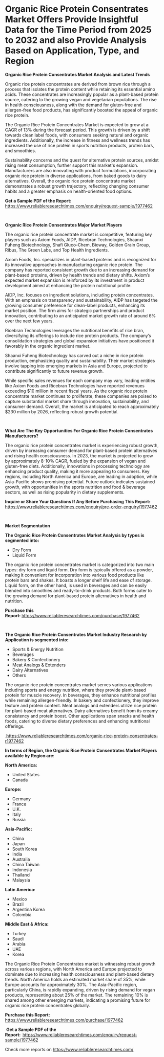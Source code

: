 <p><h1>Organic Rice Protein Consentrates Market Offers Provide Insightful Data for the Time Period from 2025 to 2032 and also Provide Analysis Based on Application, Type, and Region</h1></p><p><strong>Organic Rice Protein Consentrates Market Analysis and Latest Trends</strong></p>
<p><p>Organic rice protein concentrates are derived from brown rice through a process that isolates the protein content while retaining its essential amino acids. These concentrates are increasingly popular as a plant-based protein source, catering to the growing vegan and vegetarian populations. The rise in health consciousness, along with the demand for gluten-free and allergen-free food products, has significantly boosted the appeal of organic rice protein.</p><p>The Organic Rice Protein Concentrates Market is expected to grow at a CAGR of 13% during the forecast period. This growth is driven by a shift towards clean label foods, with consumers seeking natural and organic ingredients. Additionally, the increase in fitness and wellness trends has increased the use of rice protein in sports nutrition products, protein bars, and smoothies.</p><p>Sustainability concerns and the quest for alternative protein sources, amidst rising meat consumption, further support this market's expansion. Manufacturers are also innovating with product formulations, incorporating organic rice protein in diverse applications, from baked goods to dairy alternatives. Overall, the organic rice protein concentrate market demonstrates a robust growth trajectory, reflecting changing consumer habits and a greater emphasis on health-oriented food options.</p></p>
<p><strong>Get a Sample PDF of the Report:&nbsp;</strong> <a href="https://www.reliableresearchtimes.com/enquiry/request-sample/1977462?utm_campaign=3583&utm_medium=2&utm_source=Github&utm_content=ia&utm_term=07042025&utm_id=organic-rice-protein-consentrates">https://www.reliableresearchtimes.com/enquiry/request-sample/1977462</a></p>
<p>&nbsp;</p>
<p><strong>Organic Rice Protein Consentrates Major Market Players</strong></p>
<p><p>The organic rice protein concentrate market is competitive, featuring key players such as Axiom Foods, AIDP, Ricebran Technologies, Shaanxi Fuheng Biotechnology, Shafi Gluco-Chem, Bioway, Golden Grain Group, Ribus, The Green Labs, and Top Health Ingredients. </p><p>Axiom Foods, Inc. specializes in plant-based proteins and is recognized for its innovative approaches in manufacturing organic rice protein. The company has reported consistent growth due to an increasing demand for plant-based proteins, driven by health trends and dietary shifts. Axiom’s expected market expansion is reinforced by its investment in product development aimed at enhancing the protein nutritional profile.</p><p>AIDP, Inc. focuses on ingredient solutions, including protein concentrates. With an emphasis on transparency and sustainability, AIDP has targeted the growing consumer preference for clean-label products, enhancing its market position. The firm aims for strategic partnerships and product innovation, contributing to an anticipated market growth rate of around 6% over the next few years.</p><p>Ricebran Technologies leverages the nutritional benefits of rice bran, diversifying its offerings to include rice protein products. The company’s consolidation strategies and global expansion initiatives have positioned it favorably in the organic ingredient market.</p><p>Shaanxi Fuheng Biotechnology has carved out a niche in rice protein production, emphasizing quality and sustainability. Their market strategies involve tapping into emerging markets in Asia and Europe, projected to contribute significantly to future revenue growth.</p><p>While specific sales revenues for each company may vary, leading entities like Axiom Foods and Ricebran Technologies have reported revenues exceeding $10 million in recent fiscal years. As the organic rice protein concentrate market continues to proliferate, these companies are poised to capture substantial market share through innovation, sustainability, and consumer demand. Overall, the market is anticipated to reach approximately $230 million by 2026, reflecting robust growth potential.</p></p>
<p>&nbsp;</p>
<p><strong>What Are The Key Opportunities For Organic Rice Protein Consentrates Manufacturers?</strong></p>
<p><p>The organic rice protein concentrates market is experiencing robust growth, driven by increasing consumer demand for plant-based protein alternatives and rising health consciousness. In 2023, the market is projected to grow by approximately 8-10% CAGR, fueled by the expansion of vegan and gluten-free diets. Additionally, innovations in processing technology are enhancing product quality, making it more appealing to consumers. Key regions, including North America and Europe, are leading in adoption, while Asia-Pacific shows promising potential. Future outlook indicates sustained growth, with opportunities in the sports nutrition and food & beverage sectors, as well as rising popularity in dietary supplements.</p></p>
<p><strong>Inquire or Share Your Questions If Any Before Purchasing This Report:</strong> <a href="https://www.reliableresearchtimes.com/enquiry/pre-order-enquiry/1977462?utm_campaign=3583&utm_medium=2&utm_source=Github&utm_content=ia&utm_term=07042025&utm_id=organic-rice-protein-consentrates">https://www.reliableresearchtimes.com/enquiry/pre-order-enquiry/1977462</a></p>
<p>&nbsp;</p>
<p><strong>Market Segmentation</strong></p>
<p><strong>The Organic Rice Protein Consentrates Market Analysis by types is segmented into:</strong></p>
<p><ul><li>Dry Form</li><li>Liquid Form</li></ul></p>
<p><p>The organic rice protein concentrates market is categorized into two main types: dry form and liquid form. Dry form is typically offered as a powder, making it convenient for incorporation into various food products like protein bars and shakes. It boasts a longer shelf life and ease of storage. Liquid form, on the other hand, is used in beverages and can be easily blended into smoothies and ready-to-drink products. Both forms cater to the growing demand for plant-based protein alternatives in health and nutrition.</p></p>
<p><strong>Purchase this Report:&nbsp;</strong><a href="https://www.reliableresearchtimes.com/purchase/1977462?utm_campaign=3583&utm_medium=2&utm_source=Github&utm_content=ia&utm_term=07042025&utm_id=organic-rice-protein-consentrates">https://www.reliableresearchtimes.com/purchase/1977462</a></p>
<p>&nbsp;</p>
<p><strong>The Organic Rice Protein Consentrates Market Industry Research by Application is segmented into:</strong></p>
<p><ul><li>Sports & Energy Nutrition</li><li>Beverages</li><li>Bakery & Confectionery</li><li>Meat Analogs & Extenders</li><li>Dairy Alternatives</li><li>Others</li></ul></p>
<p><p>The organic rice protein concentrates market serves various applications including sports and energy nutrition, where they provide plant-based protein for muscle recovery. In beverages, they enhance nutritional profiles while remaining allergen-friendly. In bakery and confectionery, they improve texture and protein content. Meat analogs and extenders utilize rice protein for plant-based meat alternatives. Dairy alternatives benefit from its creamy consistency and protein boost. Other applications span snacks and health foods, catering to diverse dietary preferences and enhancing nutritional offerings.</p></p>
<p><a href="https://www.reliableresearchtimes.com/organic-rice-protein-consentrates-r1977462?utm_campaign=3583&utm_medium=2&utm_source=Github&utm_content=ia&utm_term=07042025&utm_id=organic-rice-protein-consentrates">&nbsp;https://www.reliableresearchtimes.com/organic-rice-protein-consentrates-r1977462</a></p>
<p><strong>In terms of Region, the Organic Rice Protein Consentrates Market Players available by Region are:</strong></p>
<p>
    <p> <strong> North America: </strong>
        <ul>
            <li>United States</li>
            <li>Canada</li>
        </ul>
        </p> 
    <p> <strong> Europe: </strong>
        <ul>
            <li>Germany</li>
            <li>France</li>
            <li>U.K.</li>
            <li>Italy</li>
            <li>Russia</li>
        </ul>
        </p> 
    <p> <strong> Asia-Pacific: </strong>
        <ul>
            <li>China</li>
            <li>Japan</li>
            <li>South Korea</li>
            <li>India</li>
            <li>Australia</li>
            <li>China Taiwan</li>
            <li>Indonesia</li>
            <li>Thailand</li>
            <li>Malaysia</li>
        </ul>
        </p> 
    <p> <strong> Latin America: </strong>
        <ul>
            <li>Mexico</li>
            <li>Brazil</li>
            <li>Argentina Korea</li>
            <li>Colombia</li>
        </ul>
        </p> 
    <p> <strong> Middle East & Africa: </strong>
        <ul>
            <li>Turkey</li>
            <li>Saudi</li>
            <li>Arabia</li>
            <li>UAE</li>
            <li>Korea</li>
        </ul>
    </p>
    </p>
<p><p>The Organic Rice Protein Concentrates market is witnessing robust growth across various regions, with North America and Europe projected to dominate due to increasing health consciousness and plant-based dietary trends. North America holds an estimated market share of 35%, while Europe accounts for approximately 30%. The Asia-Pacific region, particularly China, is rapidly expanding, driven by rising demand for vegan products, representing about 25% of the market. The remaining 10% is shared among other emerging markets, indicating a promising future for organic rice protein concentrates globally.</p></p>
<p><strong>Purchase this Report: </strong><a href="https://www.reliableresearchtimes.com/purchase/1977462?utm_campaign=3583&utm_medium=2&utm_source=Github&utm_content=ia&utm_term=07042025&utm_id=organic-rice-protein-consentrates">https://www.reliableresearchtimes.com/purchase/1977462</a></p>
<p>&nbsp;<strong>Get a Sample PDF of the Report:&nbsp;&nbsp;</strong><a href="https://www.reliableresearchtimes.com/enquiry/request-sample/1977462?utm_campaign=3583&utm_medium=2&utm_source=Github&utm_content=ia&utm_term=07042025&utm_id=organic-rice-protein-consentrates">https://www.reliableresearchtimes.com/enquiry/request-sample/1977462</a></p>
<p><strong></strong></p>
<p>Check more reports on <a href="https://www.reliableresearchtimes.com/?utm_campaign=3583&utm_medium=2&utm_source=Github&utm_content=ia&utm_term=07042025&utm_id=organic-rice-protein-consentrates">https://www.reliableresearchtimes.com/</a></p>